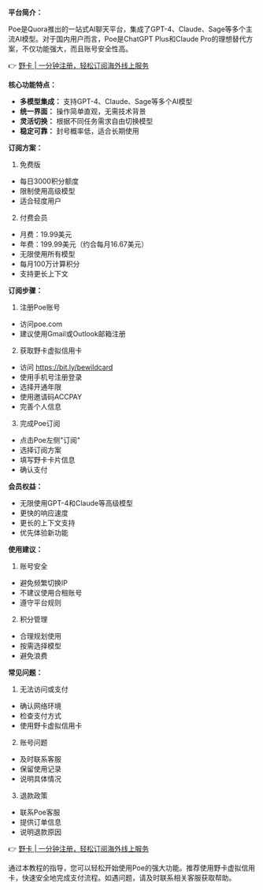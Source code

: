 **平台简介：**

Poe是Quora推出的一站式AI聊天平台，集成了GPT-4、Claude、Sage等多个主流AI模型。对于国内用户而言，Poe是ChatGPT Plus和Claude Pro的理想替代方案，不仅功能强大，而且账号安全性高。

👉 [野卡 | 一分钟注册，轻松订阅海外线上服务](https://bit.ly/bewildcard)

**核心功能特点：**

- **多模型集成：** 支持GPT-4、Claude、Sage等多个AI模型
- **统一界面：** 操作简单直观，无需技术背景
- **灵活切换：** 根据不同任务需求自由切换模型
- **稳定可靠：** 封号概率低，适合长期使用

**订阅方案：**

1. 免费版
- 每日3000积分额度
- 限制使用高级模型
- 适合轻度用户

2. 付费会员
- 月费：19.99美元
- 年费：199.99美元（约合每月16.67美元）
- 无限使用所有模型
- 每月100万计算积分
- 支持更长上下文

**订阅步骤：**

1. 注册Poe账号
- 访问poe.com
- 建议使用Gmail或Outlook邮箱注册

2. 获取野卡虚拟信用卡
- 访问 https://bit.ly/bewildcard
- 使用手机号注册登录
- 选择开通年限
- 使用邀请码ACCPAY
- 完善个人信息

3. 完成Poe订阅
- 点击Poe左侧"订阅"
- 选择订阅方案
- 填写野卡卡片信息
- 确认支付

**会员权益：**

- 无限使用GPT-4和Claude等高级模型
- 更快的响应速度
- 更长的上下文支持
- 优先体验新功能

**使用建议：**

1. 账号安全
- 避免频繁切换IP
- 不建议使用合租账号
- 遵守平台规则

2. 积分管理
- 合理规划使用
- 按需选择模型
- 避免浪费

**常见问题：**

1. 无法访问或支付
- 确认网络环境
- 检查支付方式
- 使用野卡虚拟信用卡

2. 账号问题
- 及时联系客服
- 保留使用记录
- 说明具体情况

3. 退款政策
- 联系Poe客服
- 提供订单信息
- 说明退款原因

👉 [野卡 | 一分钟注册，轻松订阅海外线上服务](https://bit.ly/bewildcard)

通过本教程的指导，您可以轻松开始使用Poe的强大功能。推荐使用野卡虚拟信用卡，快速安全地完成支付流程。如遇问题，请及时联系相关客服获取帮助。